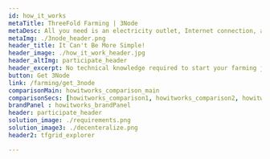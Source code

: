 ```yaml
---
id: how_it_works
metaTitle: ThreeFold Farming | 3Node
metaDesc: All you need is an electricity outlet, Internet connection, and a 3Node to start earning.
metaImg: ./3node_header.png
header_title: It Can't Be More Simple!
header_image: ./how_it_work_header.jpg
header_altImg: participate_header
header_excerpt: No technical knowledge required to start your farming journey. Anyone can host a 3Node at their home or office.
button: Get 3Node
link: /farming/get_3node
comparisonMain: howitworks_comparison_main
comparisonSecs: [howitworks_comparison1, howitworks_comparison2, howitworks_comparison3 , howitworks_comparison4] 
brandPanel : howitworks_brandPanel
header: participate_header
solution_image: ./requirements.png
solution_image3: ./decenteralize.png
header2: tfgrid_explorer

---
```

<!-- howItWorksMain: participate_main -->
<!-- howItWorks: [participate_sec1, participate_sec2, participate_sec3] -->
<!-- featuresMain: participate_features -->
<!-- features: [feature1, feature2, feature3, feature4, feature5, feature6] -->

<!-- 
solution_image: ./participate_main2.png  -->

<!-- header_title: HOW IT WORKS
header_image: ./participate_header.png
header_altImg: participate_header
header_excerpt: Farmers can be compared to Bitcoin Miners because they earn rewards for providing hardware to the networks. The main diﬀerence is that Miners essentially waste their hardware capacity to solve riddles that oﬀer no beneﬁt outside of the Bitcoin ecosystem, Farmers provide capacity in the form of storage, network and compute, that can be used by anyone. -->

 

<!-- splitWithImage : participate_splitWihImage -->
